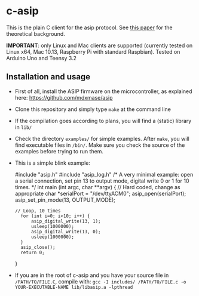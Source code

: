 # c-asip

This is the plain C client for the asip protocol. See [this paper](https://www.sciencedirect.com/science/article/pii/S0140366416300743) for the theoretical background.

**IMPORTANT**: only Linux and Mac clients are supported (currently tested on Linux x64, Mac 10.13, Raspberry Pi with standard Raspbian). Tested on Arduino Uno and Teensy 3.2

## Installation and usage

* First of all, install the ASIP firmware on the microcontroller, as explained here: https://github.com/mdxmase/asip
* Clone this repository and simply type `make` at the command line
* If the compilation goes according to plans, you will find a (static) library in `lib/`
* Check the directory `examples/` for simple examples. After `make`, you will find executable files in `/bin/`. Make sure you check the source of the examples before trying to run them.
* This is a simple blink example:
    
    #include "asip.h"
    #include "asip_log.h"
    /* A very minimal example: open a serial connection, set pin 13 to
       output mode, digital write 0 or 1 for 10 times.
     */
    int main (int argc, char **argv) {
      // Hard coded, change as appropriate
	    char *serialPort = "/dev/ttyACM0";
  	  asip_open(serialPort);
	    asip_set_pin_mode(13, OUTPUT_MODE);

  	  // Loop, 10 times
	    for (int i=0; i<10; i++) {
		    asip_digital_write(13, 1);
		    usleep(1000000);
		    asip_digital_write(13, 0);
		    usleep(1000000);
	    }
	    asip_close();
	    return 0;
    }
 * If you are in the root of c-asip and you have your source file in `/PATH/TO/FILE.C`, compile with: `gcc -I includes/ /PATH/TO/FILE.c -o YOUR-EXECUTABLE-NAME lib/libasip.a -lpthread`
